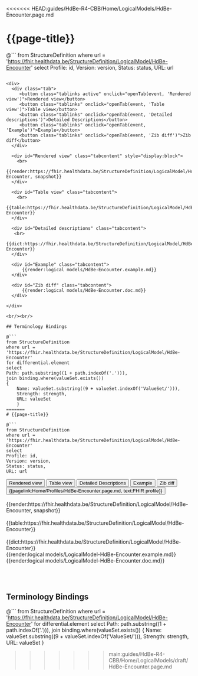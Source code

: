 <<<<<<< HEAD:guides/HdBe-R4-CBB/Home/LogicalModels/HdBe-Encounter.page.md
# {{page-title}}

@```
from StructureDefinition
where url = 'https://fhir.healthdata.be/StructureDefinition/LogicalModel/HdBe-Encounter'
select 
Profile: id,
Version: version,
Status: status,
URL: url
```

<div>
  <div class="tab">
     <button class="tablinks active" onclick="openTab(event, 'Rendered view')">Rendered view</button>
     <button class="tablinks" onclick="openTab(event, 'Table view')">Table view</button>
     <button class="tablinks" onclick="openTab(event, 'Detailed descriptions')">Detailed Descriptions</button>
     <button class="tablinks" onclick="openTab(event, 'Example')">Example</button>
     <button class="tablinks" onclick="openTab(event, 'Zib diff')">Zib diff</button>
  </div>

  <div id="Rendered view" class="tabcontent" style="display:block">
    <br>
      {{render:https://fhir.healthdata.be/StructureDefinition/LogicalModel/HdBe-Encounter, snapshot}}
  </div>

  <div id="Table view" class="tabcontent">
    <br>
      {{table:https://fhir.healthdata.be/StructureDefinition/LogicalModel/HdBe-Encounter}}
  </div>

  <div id="Detailed descriptions" class="tabcontent">
   <br>
      {{dict:https://fhir.healthdata.be/StructureDefinition/LogicalModel/HdBe-Encounter}}
  </div>

  <div id="Example" class="tabcontent">
      {{render:logical models/HdBe-Encounter.example.md}}
  </div>

  <div id="Zib diff" class="tabcontent">
      {{render:logical models/HdBe-Encounter.doc.md}}
  </div>

</div>

<br/><br/> 

## Terminology Bindings

@```
from StructureDefinition
where url = 'https://fhir.healthdata.be/StructureDefinition/LogicalModel/HdBe-Encounter'
for differential.element
select
Path: path.substring((1 + path.indexOf('.'))),
join binding.where(valueSet.exists())
{
	Name: valueSet.substring((9 + valueSet.indexOf('ValueSet/'))),
	Strength: strength,
	URL: valueSet
	}
=======
# {{page-title}}

@```
from StructureDefinition
where url = 'https://fhir.healthdata.be/StructureDefinition/LogicalModel/HdBe-Encounter'
select 
Profile: id,
Version: version,
Status: status,
URL: url
```

<div>
  <div class="tab">
     <button class="tablinks active" onclick="openTab(event, 'Rendered view')">Rendered view</button>
     <button class="tablinks" onclick="openTab(event, 'Table view')">Table view</button>
     <button class="tablinks" onclick="openTab(event, 'Detailed descriptions')">Detailed Descriptions</button>
     <button class="tablinks" onclick="openTab(event, 'Example')">Example</button>
     <button class="tablinks" onclick="openTab(event, 'Zib diff')">Zib diff</button>
     <button class="tablinks">{{pagelink:Home/Profiles/HdBe-Encounter.page.md, text:FHIR profile}}</button>
  </div>

  <div id="Rendered view" class="tabcontent" style="display:block">
    <br>
      {{render:https://fhir.healthdata.be/StructureDefinition/LogicalModel/HdBe-Encounter, snapshot}}
  </div>

  <div id="Table view" class="tabcontent">
    <br>
      {{table:https://fhir.healthdata.be/StructureDefinition/LogicalModel/HdBe-Encounter}}
  </div>

  <div id="Detailed descriptions" class="tabcontent">
   <br>
      {{dict:https://fhir.healthdata.be/StructureDefinition/LogicalModel/HdBe-Encounter}}
  </div>

  <div id="Example" class="tabcontent">
      {{render:logical models/LogicalModel-HdBe-Encounter.example.md}}
  </div>

  <div id="Zib diff" class="tabcontent">
      {{render:logical models/LogicalModel-HdBe-Encounter.doc.md}}
  </div>

</div>

<br/><br/> 

## Terminology Bindings

@```
from StructureDefinition
where url = 'https://fhir.healthdata.be/StructureDefinition/LogicalModel/HdBe-Encounter'
for differential.element
select
Path: path.substring((1 + path.indexOf('.'))),
join binding.where(valueSet.exists())
{
	Name: valueSet.substring((9 + valueSet.indexOf('ValueSet/'))),
	Strength: strength,
	URL: valueSet
	}
>>>>>>> main:guides/HdBe-R4-CBB/Home/LogicalModels/draft/HdBe-Encounter.page.md
```  